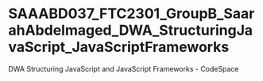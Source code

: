 # SAAABD037_FTC2301_GroupB_SaarahAbdelmaged_DWA_StructuringJavaScript_JavaScriptFrameworks
DWA  Structuring JavaScript and JavaScript Frameworks -  CodeSpace

